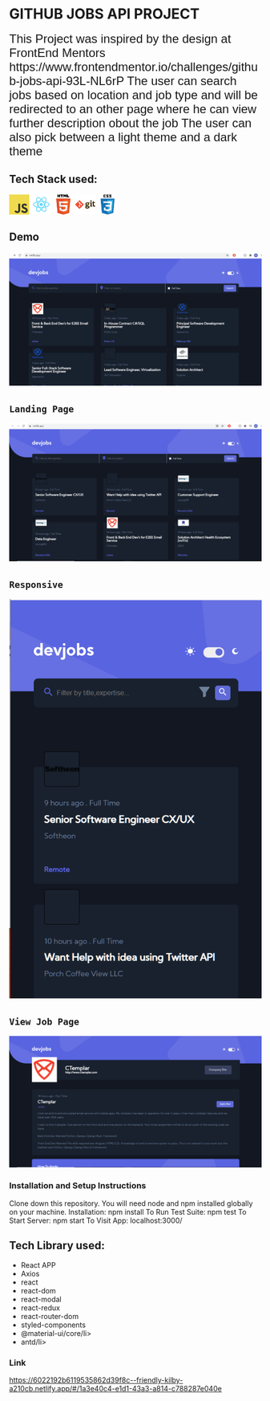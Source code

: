 # GITHUB JOBS API PROJECT
  
<div style="font-size:24px;font-family:sans-serif">
This Project was inspired by the design at FrontEnd Mentors https://www.frontendmentor.io/challenges/github-jobs-api-93L-NL6rP
 The user can search jobs based on location and job type and will be redirected to an other page where he can view further description obout the job
 The user can also pick between a light theme and a dark theme
</div>

## Tech Stack used:

<code><img height="40" src="https://raw.githubusercontent.com/github/explore/80688e429a7d4ef2fca1e82350fe8e3517d3494d/topics/javascript/javascript.png"></code>
<code><img height="40" src="https://raw.githubusercontent.com/github/explore/80688e429a7d4ef2fca1e82350fe8e3517d3494d/topics/react/react.png"></code>
<code><img height="40" src="https://raw.githubusercontent.com/github/explore/80688e429a7d4ef2fca1e82350fe8e3517d3494d/topics/html/html.png"></code>
<code><img height="40" src="https://raw.githubusercontent.com/github/explore/80688e429a7d4ef2fca1e82350fe8e3517d3494d/topics/git/git.png"></code>
<code><img height="40" src="https://raw.githubusercontent.com/github/explore/80688e429a7d4ef2fca1e82350fe8e3517d3494d/topics/css/css.png"></code>




## Demo
![gif](./images/github.gif)

## <code>Landing Page</code>
![img](./images/GH.png)

## <code>Responsive</code>
![img](./images/GH1.png)

## <code>View Job Page</code>
![img](./images/GH2.png)





### Installation and Setup Instructions

Clone down this repository. You will need node and npm installed globally on your machine. Installation: npm install To Run Test Suite: npm test To Start Server: npm start To Visit App: localhost:3000/

## Tech Library used:
  <ul>
    <li>React APP</li>
    <li>Axios</li>
    <li>react</li>
    <li>react-dom</li>
    <li>react-modal</li>
    <li>react-redux</li>
    <li>react-router-dom</li>
    <li>styled-components</li>
    <li>@material-ui/core/li>
    <li>antd/li>
  </ul>
  
  ### Link
  <a href="https://6022192b6119535862d39f8c--friendly-kilby-a210cb.netlify.app/#/1a3e40c4-e1d1-43a3-a814-c788287e040e">https://6022192b6119535862d39f8c--friendly-kilby-a210cb.netlify.app/#/1a3e40c4-e1d1-43a3-a814-c788287e040e</a>
